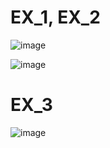 # EX_1, EX_2
![image](https://user-images.githubusercontent.com/104380929/184615813-2ddc6fcc-c595-4b85-917f-82f8fc8ce673.png)

![image](https://user-images.githubusercontent.com/104380929/184615895-ed46f011-feaf-4ac8-a4f0-4113e6e0ecbb.png)

# EX_3
![image](https://user-images.githubusercontent.com/104380929/184624567-7f7c1450-5bae-4686-80d2-be0647af4781.png)

